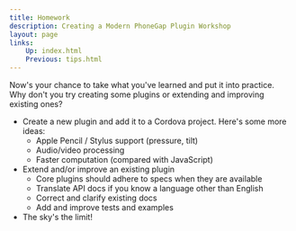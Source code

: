```yaml
---
title: Homework
description: Creating a Modern PhoneGap Plugin Workshop
layout: page
links:
    Up: index.html
    Previous: tips.html
---
```


Now's your chance to take what you've learned and put it into practice. Why don't you try creating some plugins or extending and improving existing ones?

* Create a new plugin and add it to a Cordova project. Here's some more ideas:
    * Apple Pencil / Stylus support (pressure, tilt)
    * Audio/video processing
    * Faster computation (compared with JavaScript)
* Extend and/or improve an existing plugin
    * Core plugins should adhere to specs when they are available
    * Translate API docs if you know a language other than English
    * Correct and clarify existing docs
    * Add and improve tests and examples
* The sky's the limit!